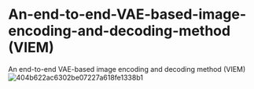# An-end-to-end-VAE-based-image-encoding-and-decoding-method (VIEM)
An end-to-end VAE-based image encoding and decoding method (VIEM)
![404b622ac6302be07227a618fe1338b1](https://github.com/user-attachments/assets/f829628d-e187-4651-99c4-760a3efae885)



